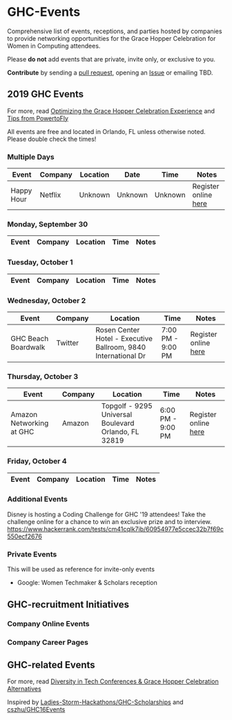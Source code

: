 # GHC-Events
Comprehensive list of events, receptions, and parties hosted by companies to provide networking opportunities for the Grace Hopper Celebration for Women in Computing attendees.

Please **do not** add events that are private, invite only, or exclusive to you.

**Contribute** by sending a [pull request](https://github.com/missCarrieMah/GHC-Events/pulls), opening an [Issue](https://github.com/missCarrieMah/GHC-Events/issues) or emailing TBD.

## 2019 GHC Events
For more, read [Optimizing the Grace Hopper Celebration Experience](https://medium.com/@missCarrieMah/optimizing-the-grace-hopper-celebration-experience-726d624a0733) and [Tips from PowertoFly](https://blog.powertofly.com/grace-hopper-conference-2018-2603846357.html)

All events are free and located in Orlando, FL unless otherwise noted. Please double check the times!

### Multiple Days
| Event 	| Company 	| Location 	| Date 	| Time 	| Notes 	|
|-------	|---------	|----------	|------	|------	|-------	|
|Happy Hour|Netflix|Unknown|Unknown|Unknown|Register online [here](https://netflixeventghc2019.splashthat.com/)|

### Monday, September 30
| Event 	| Company 	| Location 	| Time 	| Notes 	|
|-------	|---------	|----------	|------	|-------	|

### Tuesday, October 1
| Event 	| Company 	| Location 	| Time 	| Notes 	|
|-------	|---------	|----------	|------	|-------	|

### Wednesday, October 2
| Event 	| Company 	| Location 	| Time 	| Notes 	|
|-------	|---------	|----------	|------	|-------	|
|GHC Beach Boardwalk|Twitter|Rosen Center Hotel - Executive Ballroom, 9840 International Dr |7:00 PM - 9:00 PM|Register online [here](https://ghc2019.splashthat.com)|

### Thursday, October 3
| Event 	| Company 	| Location 	| Time 	| Notes 	|
|-------	|---------	|----------	|------	|-------	|
|Amazon Networking at GHC|Amazon|Topgolf - 9295 Universal Boulevard Orlando, FL 32819|6:00 PM - 9:00 PM|Register online [here](https://amazonnetworkingatghc19.splashthat.com/)|

### Friday, October 4
| Event 	| Company 	| Location 	| Time 	| Notes 	|
|-------	|---------	|----------	|------	|-------	|

### Additional Events
Disney is hosting a Coding Challenge for GHC '19 attendees!  Take the challenge online for a chance to win an exclusive prize and to interview. https://www.hackerrank.com/tests/cm41cqlk7ib/60954977e5ccec32b7f69c550ecf2676
### Private Events
This will be used as reference for invite-only events
* Google: Women Techmaker & Scholars reception

## GHC-recruitment Initiatives

### Company Online Events

### Company Career Pages

## GHC-related Events


For more, read [Diversity in Tech Conferences & Grace Hopper Celebration Alternatives](https://code.likeagirl.io/diversity-in-tech-conferences-grace-hopper-celebration-alternatives-bd9c8d01e18d)

Inspired by [Ladies-Storm-Hackathons/GHC-Scholarships](https://github.com/Ladies-Storm-Hackathons/GHC-Scholarships) and [cszhu/GHC16Events](https://github.com/cszhu/GHC16Events)
